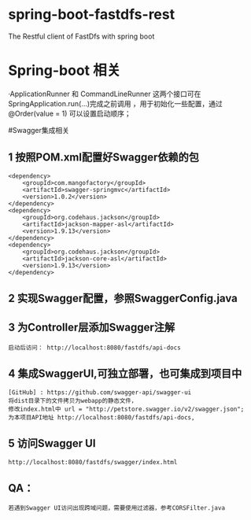 # spring-boot-fastdfs-rest
The Restful client of FastDfs with spring boot

# Spring-boot 相关 
·ApplicationRunner 和 CommandLineRunner 这两个接口可在SpringApplication.run(…)完成之前调用
，用于初始化一些配置，通过@Order(value = 1) 可以设置启动顺序；





#Swagger集成相关
## 1 按照POM.xml配置好Swagger依赖的包
    <dependency>
	    <groupId>com.mangofactory</groupId>
		<artifactId>swagger-springmvc</artifactId>
		<version>1.0.2</version>
	</dependency>
	<dependency>
		<groupId>org.codehaus.jackson</groupId>
		<artifactId>jackson-mapper-asl</artifactId>
		<version>1.9.13</version>
	</dependency>
	<dependency>
		<groupId>org.codehaus.jackson</groupId>
		<artifactId>jackson-core-asl</artifactId>
		<version>1.9.13</version>
	</dependency>
## 2 实现Swagger配置，参照SwaggerConfig.java
## 3 为Controller层添加Swagger注解
    启动后访问： http://localhost:8080/fastdfs/api-docs
## 4 集成SwaggerUI,可独立部署，也可集成到项目中
       
    [GitHub] : https://github.com/swagger-api/swagger-ui
    将dist目录下的文件拷贝为webapp的静态文件，
    修改index.html中 url = "http://petstore.swagger.io/v2/swagger.json";
    为本项目API地址 http://localhost:8080/fastdfs/api-docs,

## 5 访问Swagger UI 
    http://localhost:8080/fastdfs/swagger/index.html
## QA：
    若遇到Swagger UI访问出现跨域问题，需要使用过滤器，参考CORSFilter.java



